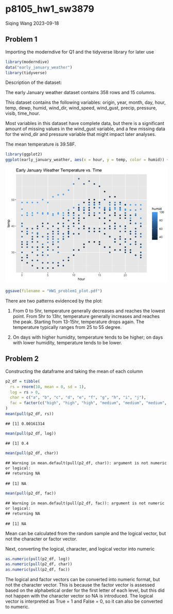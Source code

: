 p8105_hw1_sw3879
================
Siqing Wang
2023-09-18

## Problem 1

Importing the moderndive for Q1 and the tidyverse library for later use

``` r
library(moderndive)
data("early_january_weather")
library(tidyverse)
```

Description of the dataset:

The early January weather dataset contains 358 rows and 15 columns.

This dataset contains the following variables: origin, year, month, day,
hour, temp, dewp, humid, wind_dir, wind_speed, wind_gust, precip,
pressure, visib, time_hour.

Most variables in this dataset have complete data, but there is a
significant amount of missing values in the wind_gust variable, and a
few missing data for the wind_dir and pressure variable that might
impact later analyses.

The mean temperature is 39.58F.

``` r
library(ggplot2)
ggplot(early_january_weather, aes(x = hour, y = temp, color = humid)) + geom_point() + labs(title = "Early January Weather Temperature vs. Time")
```

![](p8105_hw1_sw3879_files/figure-gfm/plotting-1.png)<!-- -->

``` r
ggsave(filename = "HW1_problem1_plot.pdf")
```

There are two patterns evidenced by the plot:

1)  From 0 to 5hr, temperature generally decreases and reaches the
    lowest point. From 5hr to 13hr, temperature generally increases and
    reaches the peak. Starting from 13-15hr, temperature drops again.
    The temperature typically ranges from 25 to 55 degree.

2)  On days with higher humidity, temperature tends to be higher; on
    days with lower humidity, temperature tends to be lower.

## Problem 2

Constructing the dataframe and taking the mean of each column

``` r
p2_df = tibble(
  rs = rnorm(10, mean = 0, sd = 1),
  log = rs > 0,
  char = c("a", "b", "c", "d", "e", "f", "g", "h", "i", "j"),
  fac = factor(c("high", "high", "high", "medium", "medium", "medium", "medium", "low", "low", "low"))
)
mean(pull(p2_df, rs))
```

    ## [1] 0.00161314

``` r
mean(pull(p2_df, log))
```

    ## [1] 0.4

``` r
mean(pull(p2_df, char))
```

    ## Warning in mean.default(pull(p2_df, char)): argument is not numeric or logical:
    ## returning NA

    ## [1] NA

``` r
mean(pull(p2_df, fac))
```

    ## Warning in mean.default(pull(p2_df, fac)): argument is not numeric or logical:
    ## returning NA

    ## [1] NA

Mean can be calculated from the random sample and the logical vector,
but not the character or factor vector.

Next, converting the logical, character, and logical vector into numeric

``` r
as.numeric(pull(p2_df, log))
as.numeric(pull(p2_df, char))
as.numeric(pull(p2_df, fac))
```

The logical and factor vectors can be converted into numeric format, but
not the character vector. This is because the factor vector is assessed
based on the alphabetical order for the first letter of each level, but
this did not happen with the character vector so NA is introduced. The
logical vector is interpreted as True = 1 and False = 0, so it can also
be converted to numeric.
